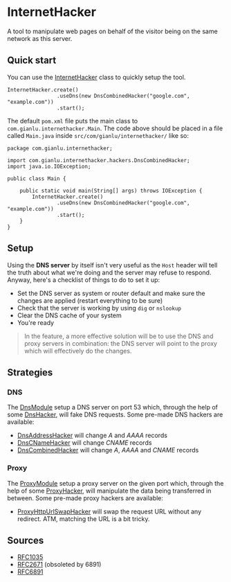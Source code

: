 # InternetHacker

A tool to manipulate web pages on behalf of the visitor being on the same network as this server.


## Quick start
You can use the [InternetHacker](https://github.com/devgianlu/InternetHacker/blob/master/src/com/gianlu/internethacker/InternetHacker.java) class to quickly setup the tool.

```
InternetHacker.create()
                .useDns(new DnsCombinedHacker("google.com", "example.com"))
                .start();
```

The default `pom.xml` file puts the main class to `com.gianlu.internethacker.Main`. The code above should be placed in a file called `Main.java` inside `src/com/gianlu/internethacker/` like so:

```
package com.gianlu.internethacker;

import com.gianlu.internethacker.hackers.DnsCombinedHacker;
import java.io.IOException;

public class Main {

    public static void main(String[] args) throws IOException {
        InternetHacker.create()
                .useDns(new DnsCombinedHacker("google.com", "example.com"))
                .start();
    }
}
```

## Setup
Using the **DNS server** by itself isn't very useful as the `Host` header will tell the truth about what we're doing and the server may refuse to respond.
Anyway, here's a checklist of things to do to set it up:
- Set the DNS server as system or router default and make sure the changes are applied (restart everything to be sure)
- Check that the server is working by using `dig` or `nslookup`
- Clear the DNS cache of your system
- You're ready

>In the feature, a more effective solution will be to use the DNS and proxy servers in combination: the DNS server will point to the proxy which will effectively do the changes.


## Strategies

### DNS
The [DnsModule](https://github.com/devgianlu/InternetHacker/blob/master/src/com/gianlu/internethacker/DnsModule.java) setup a DNS server on port 53 which, through the help of some [DnsHacker](https://github.com/devgianlu/InternetHacker/blob/master/src/com/gianlu/internethacker/hackers/DnsHacker.java), will fake DNS requests. Some pre-made DNS hackers are available:
- [DnsAddressHacker](https://github.com/devgianlu/InternetHacker/blob/master/src/com/gianlu/internethacker/hackers/DnsAddressHacker.java) will change *A* and *AAAA* records
- [DnsCNameHacker](https://github.com/devgianlu/InternetHacker/blob/master/src/com/gianlu/internethacker/hackers/DnsCNameHacker.java) will change *CNAME* records
- [DnsCombinedHacker](https://github.com/devgianlu/InternetHacker/blob/master/src/com/gianlu/internethacker/hackers/DnsCombinedHacker.java) will change *A*, *AAAA* and *CNAME* records

### Proxy
The [ProxyModule](https://github.com/devgianlu/InternetHacker/blob/master/src/com/gianlu/internethacker/proxyModule.java) setup a proxy server on the given port which, through the help of some [ProxyHacker](https://github.com/devgianlu/InternetHacker/blob/master/src/com/gianlu/internethacker/hackers/ProxyHacker.java), will manipulate the data being transferred in between. Some pre-made proxy hackers are available:
- [ProxyHttpUrlSwapHacker](https://github.com/devgianlu/InternetHacker/blob/master/src/com/gianlu/internethacker/hackers/ProxyHttpUrlSwapHacker.java) will swap the request URL without any redirect. ATM, matching the URL is a bit tricky. 


## Sources
- [RFC1035](https://tools.ietf.org/html/rfc1035)
- [RFC2671](https://tools.ietf.org/html/rfc2671) (obsoleted by 6891)
- [RFC6891](https://tools.ietf.org/html/rfc6891)
